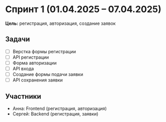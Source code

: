 # Спринт 1 (01.04.2025 – 07.04.2025)

**Цель:** регистрация, авторизация, создание заявок

## Задачи
- [ ] Верстка формы регистрации
- [ ] API регистрации
- [ ] Форма авторизации
- [ ] API входа
- [ ] Создание формы подачи заявки
- [ ] API сохранения заявки

## Участники
- Анна: Frontend (регистрация, авторизация)
- Сергей: Backend (регистрация, заявки)
